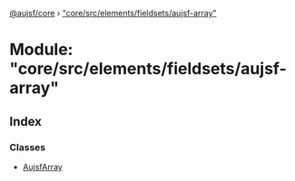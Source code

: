 [@aujsf/core](../README.md) › ["core/src/elements/fieldsets/aujsf-array"](_core_src_elements_fieldsets_aujsf_array_.md)

# Module: "core/src/elements/fieldsets/aujsf-array"

## Index

### Classes

* [AujsfArray](../classes/_core_src_elements_fieldsets_aujsf_array_.aujsfarray.md)
